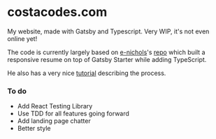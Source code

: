# costacodes.com

My website, made with Gatsby and Typescript. Very WIP, it's not even online yet!

The code is currently largely based on [e-nichols](https://github.com/e-nichols)'s [repo](https://github.com/e-nichols/gatsby-typescript-resume) which built a responsive resume on top of Gatsby Starter while adding TypeScript.

He also has a very nice [tutorial](http://etnichols.com/tutorials/resume-with-react-and-tsx) describing the process.

### To do

- Add React Testing Library
- Use TDD for all features going forward
- Add landing page chatter
- Better style
